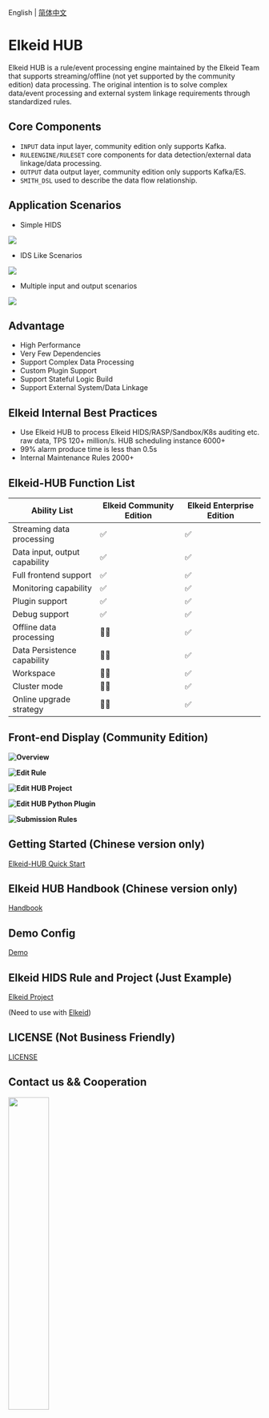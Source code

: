 English | [简体中文](README-zh_CN.md)

# Elkeid HUB
Elkeid HUB is a rule/event processing engine maintained by the Elkeid Team that supports streaming/offline (not yet supported by the community edition) data processing. The original intention is to solve complex data/event processing and external system linkage requirements through standardized rules.

## Core Components
* `INPUT` data input layer, community edition only supports Kafka.
* `RULEENGINE/RULESET` core components for data detection/external data linkage/data processing.
* `OUTPUT` data output layer, community edition only supports Kafka/ES.
* `SMITH_DSL` used to describe the data flow relationship.


## Application Scenarios

* Simple HIDS
<img src="example_hids.png"/>

* IDS Like Scenarios
<img src="example_ids.png"/>

* Multiple input and output scenarios
<img src="example_complex.png"/>


## Advantage
* High Performance
* Very Few Dependencies
* Support Complex Data Processing
* Custom Plugin Support
* Support Stateful Logic Build
* Support External System/Data Linkage

## Elkeid Internal Best Practices
* Use Elkeid HUB to process Elkeid HIDS/RASP/Sandbox/K8s auditing etc. raw data, TPS 120+ million/s. HUB scheduling instance 6000+
* 99% alarm produce time is less than 0.5s
* Internal Maintenance Rules 2000+

## Elkeid-HUB Function List

| Ability List                  | Elkeid Community Edition | Elkeid Enterprise Edition |
| ----------------------------- | ------------------------ | ------------------------- |
| Streaming data processing     | :white_check_mark:       | :white_check_mark:        |
| Data input, output capability | :white_check_mark:       | :white_check_mark:        |
| Full frontend support         | :white_check_mark:       | :white_check_mark:        |
| Monitoring capability         | :white_check_mark:       | :white_check_mark:        |
| Plugin support                | :white_check_mark:       | :white_check_mark:        |
| Debug support                 | :white_check_mark:       | :white_check_mark:        |
| Offline data processing       | :ng_man:                 | :white_check_mark:        |
| Data Persistence capability   | :ng_man:                 | :white_check_mark:        |
| Workspace                     | :ng_man:                 | :white_check_mark:        |
| Cluster mode                  | :ng_man:                 | :white_check_mark:        |
| Online upgrade strategy       | :ng_man:                 | :white_check_mark:        |



## Front-end Display (Community Edition)

**Overview**
<img src="docs/png/1_en.png" style="float:left;"/>



**Edit Rule**
<img src="docs/png/2_en.png" style="float:left;"/>



**Edit HUB Project**
<img src="docs/png/3_en.png" style="float:left;"/>



**Edit HUB Python Plugin**
<img src="docs/png/4_en.png" style="float:left;"/>



**Submission Rules**
<img src="docs/png/5_en.png" style="float:left;"/>




## Getting Started (Chinese version only)
[Elkeid-HUB Quick Start](docs/quick_start/quick_start.md)

## Elkeid HUB Handbook (Chinese version only)
[Handbook](docs/handbook/handbook.md)

## Demo Config
[Demo](config/demo)

## Elkeid HIDS Rule and Project (Just Example)
[Elkeid Project](config/elkeid_hids)

(Need to use with [Elkeid](https://github.com/bytedance/Elkeid))

## LICENSE (Not Business Friendly)
[LICENSE](LICENSE)

## Contact us && Cooperation
<img src="./Lark.png" width="40%" style="float:left;"/>